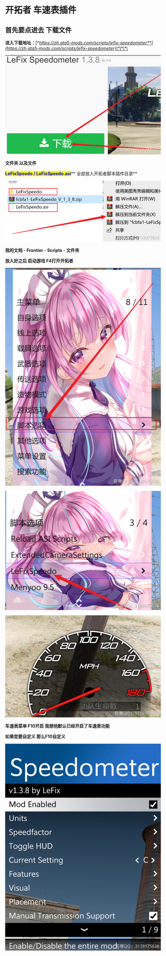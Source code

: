 # 开拓者 车速表插件

## **首先要点进去 下载文件**

**进入下载地址：**[**https://zh.gta5-mods.com/scripts/lefix-speedometer**](https://zh.gta5-mods.com/scripts/lefix-speedometer)\*\*\*\*

![](<../../../.gitbook/assets/image (8) (1) (1) (1) (1) (1).png>)

**文件夹 以及文件**

<mark style="color:blue;">**LeFixSpeedo / LeFixSpeedo.asi**</mark>\*\* 全部放入开拓者脚本插件目录\*\*

![](<../../../.gitbook/assets/image (41) (1) (1) (1) (1).png>)

**我的文档 - Frontier - Scripts - 文件夹**

**放入好之后 启动游戏 F4打开开拓者**

![](<../../../.gitbook/assets/image (10) (1) (1).png>)

![](<../../../.gitbook/assets/image (17) (1) (1) (1) (1).png>)

![](<../../../.gitbook/assets/image (28) (1) (1) (1) (1).png>)

**车速表菜单 F10开启 我想他默认已经开启了车速表功能**

**如果您要自定义 那么F10自定义**

![](<../../../.gitbook/assets/image (30) (1) (1) (1) (1) (1) (1).png>)
